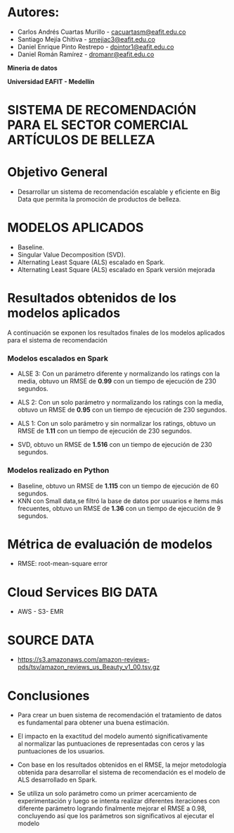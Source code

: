 # Autores:
- Carlos Andrés Cuartas Murillo - cacuartasm@eafit.edu.co
- Santiago Mejía Chitiva - smejiac3@eafit.edu.co
- Daniel Enrique Pinto Restrepo - dpintor1@eafit.edu.co
- Daniel Román Ramírez - dromanr@eafit.edu.co

**Mineria de datos**

**Universidad EAFIT - Medellín**

# SISTEMA DE RECOMENDACIÓN PARA EL SECTOR COMERCIAL ARTÍCULOS DE BELLEZA

# Objetivo General

- Desarrollar un sistema de recomendación escalable y eficiente en Big Data que permita la promoción de productos de belleza.


# MODELOS APLICADOS

- Baseline.
- Singular Value Decomposition (SVD).
- Alternating Least Square (ALS) escalado en Spark.
- Alternating Least Square (ALS) escalado en Spark versión mejorada

# Resultados obtenidos de los modelos aplicados

A continuación se exponen los resultados finales de los modelos aplicados para el sistema de recomendación

### Modelos escalados en Spark

- ALSE 3: Con un parámetro diferente y normalizando los ratings con la media, obtuvo un RMSE de 
**0.99** con un tiempo de ejecución de 230 segundos.

- ALS 2: Con un solo parámetro y normalizando los ratings con la media, obtuvo un RMSE de **0.95** con un tiempo de ejecución de 230 segundos.

- ALS 1: Con un solo parámetro y sin normalizar los ratings, obtuvo un RMSE de **1.11** con un tiempo de ejecución de 230 segundos.

- SVD, obtuvo un RMSE de **1.516** con un tiempo de ejecución de 230 segundos.

### Modelos realizado en Python
- Baseline, obtuvo un RMSE de **1.115** con un tiempo de ejecución de 60 segundos.
- KNN con Small data,se filtró la base de datos por usuarios e ítems más frecuentes, obtuvo un RMSE de **1.36** con un tiempo de ejecución de 9 segundos. 

# Métrica de evaluación de modelos

- RMSE: root-mean-square error

# Cloud Services BIG DATA

- AWS - S3- EMR

#  SOURCE DATA

- https://s3.amazonaws.com/amazon-reviews-pds/tsv/amazon_reviews_us_Beauty_v1_00.tsv.gz

# Conclusiones

- Para crear un buen sistema de recomendación el tratamiento de datos es fundamental para obtener una buena estimación.

- El impacto en la exactitud del modelo aumentó significativamente al normalizar las puntuaciones de representadas con ceros y las puntuaciones de los usuarios.

- Con base en los resultados obtenidos en el RMSE, la mejor metodología obtenida para desarrollar el sistema de recomendación es el modelo de ALS desarrollado en Spark.

- Se utiliza un solo parámetro como un primer acercamiento de experimentación y luego se intenta realizar diferentes iteraciones con diferente parámetro logrando finalmente mejorar el RMSE a 0.98, concluyendo así que los parámetros son significativos al ejecutar el modelo